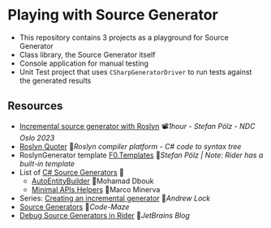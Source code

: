 # Playing with Source Generator

- This repository contains 3 projects as a playground for Source Generator
- Class library, the Source Generator itself
- Console application for manual testing
- Unit Test project that uses `CSharpGeneratorDriver` to run tests against the generated results

## Resources

- [Incremental source generator with Roslyn](https://youtu.be/BfYxZ4mfv0E) 📽️*1hour - Stefan Pölz - NDC Oslo 2023*
- [Roslyn Quoter](https://roslynquoter.azurewebsites.net) 📓*Roslyn compiler platform - C# code to syntax tree*
- RoslynGenerator template [F0.Templates](https://github.com/Flash0ver/F0.Templates) 👤*Stefan Pölz | Note: Rider has a built-in template*
- List of [C# Source Generators](https://github.com/amis92/csharp-source-generators) 👤
  - [AutoEntityBuilder](https://github.com/mhdbouk/AutoBuilder) 👤Mohamad Dbouk
  - [Minimal APIs Helpers](https://github.com/marcominerva/MinimalHelpers) 👤Marco Minerva
- Series: [Creating an incremental generator](https://andrewlock.net/series/creating-a-source-generator) 📓*Andrew Lock*
- [Source Generators](https://code-maze.com/csharp-source-generators) 📓*Code-Maze*
- [Debug Source Generators in Rider](https://blog.jetbrains.com/dotnet/2023/07/13/debug-source-generators-in-jetbrains-rider) 📓*JetBrains Blog*